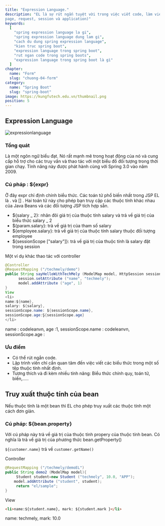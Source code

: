 ```yaml
---
title: "Expression Language."
description: "EL là sự rút ngắn tuyệt vời trong việc viết code, làm việc với các thuộc tính đặt trong các phạm vi (như
page, request, session và application)"
keywords:
  [
    "spring expression language la gi",
    "spring expression language dung lam gi",
    "cach du dung spring expression language",
    "kien truc spring boot",
    "expression language trong spring boot",
    "rut ngan code trong spring boots",
    "expression language trong spring boot là gì"
  ]
chapter:
  name: "Form"
  slug: "chuong-04-form"
category:
  name: "Spring Boot"
  slug: "spring-boot"
image: https://kungfutech.edu.vn/thumbnail.png
position: 5
---
```


## Expression Language

![expressionlanguage](https://encrypted-tbn0.gstatic.com/images?q=tbn:ANd9GcRx_QhMvFajTTjZzExmny2ahl2McbLx5wJFbw&usqp=CAU)

### Tổng quát

Là một ngôn ngữ biểu đạt. Nó rất mạnh mẽ trong hoạt động của nó và cung cấp hỗ trợ cho các truy vấn và thao tác với một biểu đồ đối tượng trong thời gian chạy. Tính năng này được phát hành cùng với Spring 3.0 vào năm 2009.

### Cú pháp : ${expr}

Ở đây expr chỉ định chính biểu thức. Các toán tử phổ biến nhất trong JSP EL là . và [] . Hai toán tử này cho phép bạn truy cập các thuộc tính khác nhau của Java Beans và các đối tượng JSP tích hợp sẵn.

<content-example>

- ${salary _ 2}: nhân đôi giá trị của thuộc tính salary và trả về giá trị của biểu thức salary _ 2
- ${param.salary}: trả về giá trị của tham số salary
- ${employee.salary}: trả về giá trị của thuộc tính salary thuộc đối tượng employee
- ${sessionScope ["salary"]}: trả về giá trị của thuộc tính là salary đặt trong session

</content-example>

<content-example>
Một ví dụ khác thao tác với controller
</content-example>

```java
@Controller
@RequestMapping ("/techmely/demo")
public String sayHelloWithTechMely (ModelMap model, HttpSession session){
      session.setAttribute ("name", "techmely");
      model.addAttribute ("age", 1)
}
View
<li>
name:${name},
salary: ${salary},
sessionScope.name: ${sessionScope.name},
sessionScope.age:Ş{sessionScope.age}
</li>
```

<content-result>
name                        : codeleanvn, 
age                           :1,
sessionScope.name : codeleanvn,
sessionScope.age    :

</content-result>

### Ưu điểm

- Có thể rút ngắn code.
- Lập trình viên chỉ cần quan tâm đến việc viết các biểu thức trong một số tệp thuộc tính nhất định.
- Tương thích và đi kèm nhiều tính năng: Biểu thức chính quy, toán tử, biến,.....

## Truy xuất thuộc tính của bean

Nếu thuộc tính là một bean thì EL cho phép truy xuất các thuộc tính một cách đơn giản.

### Cú pháp: ${bean.property}

Với cú pháp này trả về giá trị của thuộc tính propery của thuộc tính bean. Có nghĩa là trả về giá trị của phương thức bean.getProperty()

<content-example></content-example>

`${customer.name}` trả về `customer.getName()`

Controller

```java
@RequestMapping ("/techmely/demoEL")
public String demo2 (ModelMap model){
     Student student=new Student ("techmely", 10.0, "APP");
    model.addAttribute ("student", student);
     return "el/sample";
}
```

View

```html
<li>name:${student.name}, mark: ${student.mark }</li>
```

<content-result>
name: techmely, 
mark: 10.0
</content-result>
